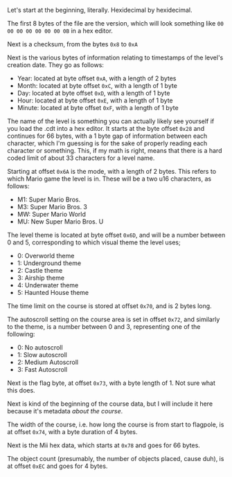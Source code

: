 Let's start at the beginning, literally. Hexidecimal by hexidecimal. 

The first 8 bytes of the file are the version, which will look something like `00 00 00 00 00 00 00 0B` in a hex editor. 

Next is a checksum, from the bytes `0x8` to `0xA`

Next is the various bytes of information relating to timestamps of the level's creation date. They go as follows:
* Year: located at byte offset `0xA`, with a length of 2 bytes
* Month: located at byte offset `0xC`, with a length of 1 byte
* Day: located at byte offset `0xD`, with a length of 1 byte
* Hour: located at byte offset `0xE`, with a length of 1 byte
* Minute: located at byte offset `0xF`, with a length of 1 byte

The name of the level is something you can actually likely see yourself if you load the .cdt into a hex editor. It starts at the byte offset `0x28` and continues for 66 bytes, with a 1 byte gap of information between each character, which I'm guessing is for the sake of properly reading each character or something. This, if my math is right, means that there is a hard coded limit of about 33 characters for a level name. 

Starting at offset `0x6A` is the mode, with a length of 2 bytes. This refers to which Mario game the level is in. These will be a two u16 characters, as follows:
* M1: Super Mario Bros.
* M3: Super Mario Bros. 3
* MW: Super Mario World
* MU: New Super Mario Bros. U

The level theme is located at byte offset `0x6D`, and will be a number between 0 and 5, corresponding to which visual theme the level uses;
* 0: Overworld theme
* 1: Underground theme
* 2: Castle theme
* 3: Airship theme
* 4: Underwater theme
* 5: Haunted House theme

The time limit on the course is stored at offset `0x70`, and is 2 bytes long. 

The autoscroll setting on the course area is set in offset `0x72`, and similarly to the theme, is a number between 0 and 3, representing one of the following:
* 0: No autoscroll 
* 1: Slow autoscroll
* 2: Medium Autoscroll
* 3: Fast Autoscroll

Next is the flag byte, at offset `0x73`, with a byte length of 1. Not sure what this does.

Next is kind of the beginning of the course data, but I will include it here because it's metadata *about the course*. 

The width of the course, i.e. how long the course is from start to flagpole, is at offset `0x74`, with a byte duration of 4 bytes.

Next is the Mii hex data, which starts at `0x78` and goes for 66 bytes.

The object count (presumably, the number of objects placed, cause duh), is at offset `0xEC` and goes for 4 bytes. 
